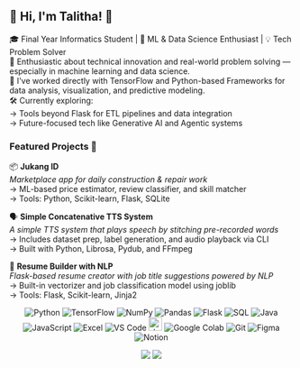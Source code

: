 ## 👋 Hi, I'm Talitha! 🐝

🎓 Final Year Informatics Student | 🤖 ML & Data Science Enthusiast | 💡 Tech Problem Solver<br/>
🚀 Enthusiastic about technical innovation and real-world problem solving — especially in machine learning and data science.<br/>
🧠 I've worked directly with TensorFlow and Python-based Frameworks for data analysis, visualization, and predictive modeling.<br/>
🛠️ Currently exploring:<br/>
→ Tools beyond Flask for ETL pipelines and data integration<br/>
→ Future-focused tech like Generative AI and Agentic systems<br/>

### Featured Projects 🔧
📦 **Jukang ID**<br/>
*Marketplace app for daily construction & repair work*  
→ ML-based price estimator, review classifier, and skill matcher  
→ Tools: Python, Scikit-learn, Flask, SQLite

🗣️ **Simple Concatenative TTS System**<br/>
*A simple TTS system that plays speech by stitching pre-recorded words*  
→ Includes dataset prep, label generation, and audio playback via CLI  
→ Built with Python, Librosa, Pydub, and FFmpeg  

📄 **Resume Builder with NLP**<br/>
*Flask-based resume creator with job title suggestions powered by NLP*  
→ Built-in vectorizer and job classification model using joblib  
→ Tools: Flask, Scikit-learn, Jinja2

<p align="center">
  <!-- Languages & Libraries -->
  <img src="https://img.icons8.com/color/24/python.png" alt="Python" />
  <img src="https://img.icons8.com/color/24/tensorflow.png" alt="TensorFlow" />
  <img src="https://img.icons8.com/color/24/numpy.png" alt="NumPy" />
  <img src="https://img.icons8.com/color/24/pandas.png" alt="Pandas" />
  <img src="https://img.icons8.com/ios-filled/24/flask.png" alt="Flask" />
  <img src="https://img.icons8.com/ios-filled/24/sql.png" alt="SQL" />
  <img src="https://img.icons8.com/color/24/java-coffee-cup-logo.png" alt="Java" />
  <img src="https://img.icons8.com/color/24/javascript--v1.png" alt="JavaScript" />

  <!-- Tools -->
  <img src="https://img.icons8.com/color/24/microsoft-excel-2019--v1.png" alt="Excel" />
  <img src="https://img.icons8.com/color/24/visual-studio-code-2019.png" alt="VS Code" />
  <img src="https://upload.wikimedia.org/wikipedia/commons/thumb/3/38/Jupyter_logo.svg/24px-Jupyter_logo.svg.png" alt="Jupyter" height="24" />
  <img src="https://img.icons8.com/color/24/google-logo.png" alt="Google Colab" />
  <img src="https://img.icons8.com/ios-filled/24/git.png" alt="Git" />
  <img src="https://img.icons8.com/color/24/figma--v1.png" alt="Figma" />
  <img src="https://img.icons8.com/ios-filled/24/notion.png" alt="Notion" />
</p>

<p align="center">
  <img src="https://github-readme-stats.vercel.app/api?username=talithsa&show_icons=true&theme=tokyonight" />
  <img src="https://github-readme-streak-stats.herokuapp.com?user=talithsa&theme=tokyonight" />
</p>
